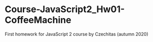 # Course-JavaScript2_Hw01-CoffeeMachine
First homework for JavaScript 2 course by Czechitas (autumn 2020)
